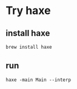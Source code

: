 Try haxe
=========

## install haxe

```
brew install haxe
```

## run

```
haxe -main Main --interp
```